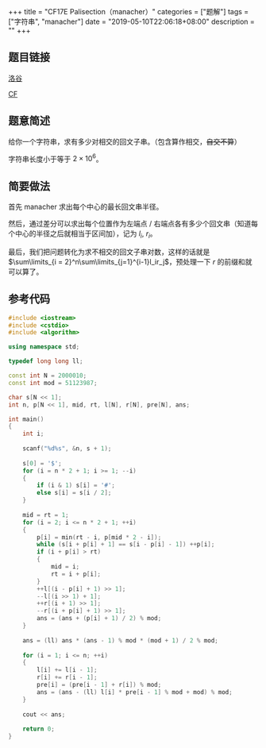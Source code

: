 +++
title = "CF17E Palisection（manacher）"
categories = ["题解"]
tags = ["字符串", "manacher"]
date = "2019-05-10T22:06:18+08:00"
description = ""
+++


## 题目链接

[洛谷](https://www.luogu.org/problemnew/show/CF17E)

[CF](https://codeforces.com/contest/17/problem/E)

## 题意简述

给你一个字符串，求有多少对相交的回文子串。（包含算作相交，~~自交不算~~）

字符串长度小于等于 $2\times 10^6$。

<!--more-->

## 简要做法

首先 manacher 求出每个中心的最长回文串半径。

然后，通过差分可以求出每个位置作为左端点 / 右端点各有多少个回文串（知道每个中心的半径之后就相当于区间加），记为 $l_i$, $r_i$。

最后，我们把问题转化为求不相交的回文子串对数，这样的话就是 $\sum\limits_{i = 2}^n\sum\limits_{j=1}^{i-1}l_ir_j$，预处理一下 $r​$ 的前缀和就可以算了。

## 参考代码

```cpp
#include <iostream>
#include <cstdio>
#include <algorithm>

using namespace std;

typedef long long ll;

const int N = 2000010;
const int mod = 51123987;

char s[N << 1];
int n, p[N << 1], mid, rt, l[N], r[N], pre[N], ans;

int main()
{
	int i;
	
	scanf("%d%s", &n, s + 1);
	
	s[0] = '$';
	for (i = n * 2 + 1; i >= 1; --i)
	{
		if (i & 1) s[i] = '#';
		else s[i] = s[i / 2];
	}
	
	mid = rt = 1;
	for (i = 2; i <= n * 2 + 1; ++i)
	{
		p[i] = min(rt - i, p[mid * 2 - i]);
		while (s[i + p[i] + 1] == s[i - p[i] - 1]) ++p[i];
		if (i + p[i] > rt)
		{
			mid = i;
			rt = i + p[i];
		}
		++l[(i - p[i] + 1) >> 1];
		--l[(i >> 1) + 1];
		++r[(i + 1) >> 1];
		--r[(i + p[i] + 1) >> 1];
		ans = (ans + (p[i] + 1) / 2) % mod;
	}
	
	ans = (ll) ans * (ans - 1) % mod * (mod + 1) / 2 % mod;
	
	for (i = 1; i <= n; ++i)
	{
		l[i] += l[i - 1];
		r[i] += r[i - 1];
		pre[i] = (pre[i - 1] + r[i]) % mod;
		ans = (ans - (ll) l[i] * pre[i - 1] % mod + mod) % mod;
	}
	
	cout << ans;
	
	return 0;
}
```

